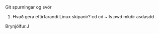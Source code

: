 Git spurningar og svör
1. Hvað gera eftirfarandi Linux skipanir?
	cd
	cd ~
	ls
	pwd
	mkdir
asdasdd

Brynjólfur.J